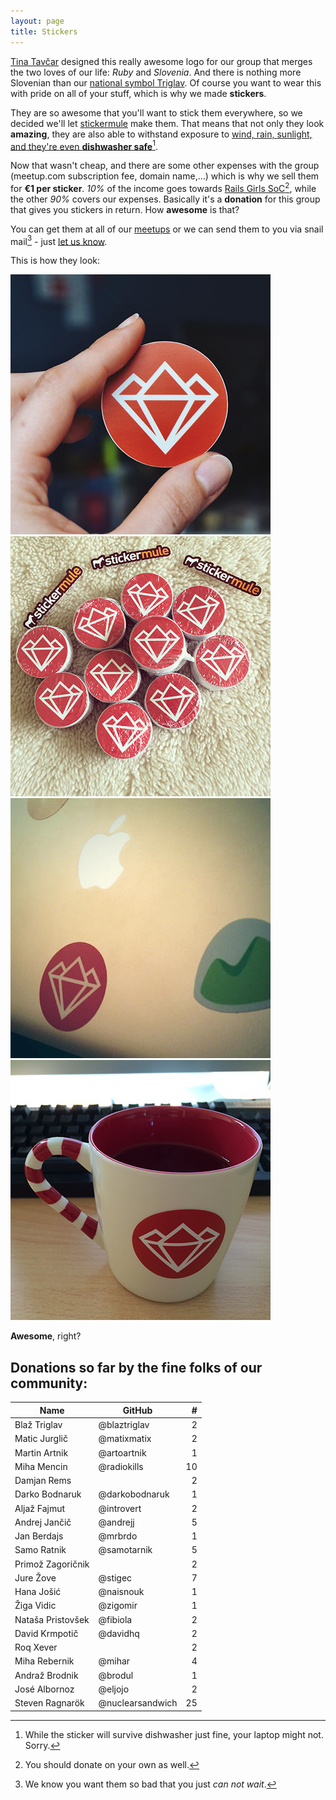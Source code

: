 ```yaml
---
layout: page
title: Stickers
---
```


[Tina Tavčar](http://www.tinatavcar.com/) designed this really awesome logo for our group that merges the two loves of our life: *Ruby* and *Slovenia*. And there is nothing more Slovenian than our [national symbol Triglav](http://en.wikipedia.org/wiki/Triglav#National_symbol). Of course you want to wear this with pride on all of your stuff, which is why we made **stickers**.

They are so awesome that you'll want to stick them everywhere, so we decided we'll let [stickermule](http://www.stickermule.com/unlock?ref_id=0576840701) make them. That means that not only they look **amazing**, they are also able to withstand exposure to [wind, rain, sunlight, and they're even **dishwasher safe**](http://fast.wistia.net/embed/iframe/knj2iwmum4?autoPlay=true)[^1].

Now that wasn't cheap, and there are some other expenses with the group (meetup.com subscription fee, domain name,…) which is why we sell them for **€1 per sticker**. *10%* of the income goes towards [Rails Girls SoC](http://railsgirlssummerofcode.org/)[^2], while the other *90%* covers our expenses. Basically it's a **donation** for this group that gives you stickers in return. How **awesome** is that?

You can get them at all of our [meetups](http://www.meetup.com/RubySlovenia/) or we can send them to you via snail mail[^3] - just [let us know](mailto:info@rug.si).

This is how they look:

<div class="gallery">
  <a href="https://twitter.com/tinatavcar/status/459288507614507008">
    <img src="/assets/img/srug_sticker_tina.jpg" alt="Slovenia RUG sticker">
  </a>
  <a href="http://instagram.com/p/nGH1vKLC4k/">
    <img src="/assets/img/srug_stickers.jpg" alt="Slovenia RUG stickers" class="last">
  </a>
</div>
<div class="gallery">
  <a href="https://twitter.com/mojcamars/status/459784621497262080">
    <img src="/assets/img/srug_sticker_mojca.jpg" alt="Slovenia RUG sticker on a laptop">
  </a>
  <a href="https://twitter.com/mr_foto/status/461411290968514560">
    <img src="/assets/img/srug_sticker_miha.jpg" alt="Slovenia RUG sticker on a mug" class="last">
  </a>
</div>

**Awesome**, right?

## Donations so far by the fine folks of our community:

Name|GitHub|#
-|-|-:
Blaž Triglav|@blaztriglav|2
Matic Jurglič|@matixmatix|2
Martin Artnik|@artoartnik|1
Miha Mencin|@radiokills|10
Damjan Rems||2
Darko Bodnaruk|@darkobodnaruk|1
Aljaž Fajmut|@introvert|2
Andrej Jančič|@andrejj|5
Jan Berdajs|@mrbrdo|1
Samo Ratnik|@samotarnik|5
Primož Zagoričnik||2
Jure Žove|@stigec|7
Hana Jošić|@naisnouk|1
Žiga Vidic|@zigomir|1
Nataša Pristovšek|@fibiola|2
David Krmpotič|@davidhq|2
Roq Xever||2
Miha Rebernik|@mihar|4
Andraž Brodnik|@brodul|1
José Albornoz|@eljojo|2
Steven Ragnarök|@nuclearsandwich|25

[^1]: While the sticker will survive dishwasher just fine, your laptop might not. Sorry.
[^2]: You should donate on your own as well.
[^3]: We know you want them so bad that you just *can not wait*.
